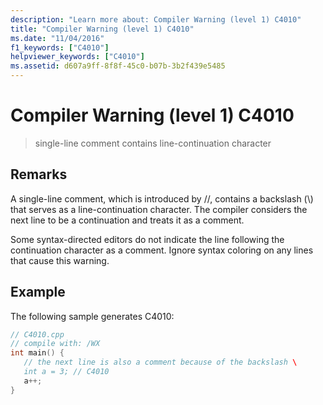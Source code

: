 ```yaml
---
description: "Learn more about: Compiler Warning (level 1) C4010"
title: "Compiler Warning (level 1) C4010"
ms.date: "11/04/2016"
f1_keywords: ["C4010"]
helpviewer_keywords: ["C4010"]
ms.assetid: d607a9ff-8f8f-45c0-b07b-3b2f439e5485
---
```

# Compiler Warning (level 1) C4010

> single-line comment contains line-continuation character

## Remarks

A single-line comment, which is introduced by //, contains a backslash (\\) that serves as a line-continuation character. The compiler considers the next line to be a continuation and treats it as a comment.

Some syntax-directed editors do not indicate the line following the continuation character as a comment. Ignore syntax coloring on any lines that cause this warning.

## Example

The following sample generates C4010:

```cpp
// C4010.cpp
// compile with: /WX
int main() {
   // the next line is also a comment because of the backslash \
   int a = 3; // C4010
   a++;
}
```
